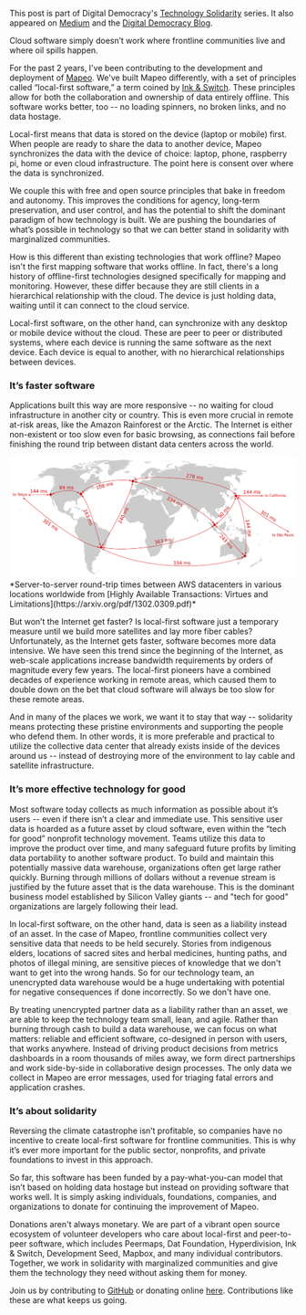 This post is part of Digital Democracy's [Technology
Solidarity](https://www.digital-democracy.org/blog/10-lessons/) series. It also
appeared on
[Medium](https://medium.com/technology-solidarity/local-first-software-for-frontline-communities-c643a34831f4)
and the [Digital Democracy
Blog](https://www.digital-democracy.org/blog/localfirst/).

Cloud software simply doesn’t work where frontline communities live and where
oil spills happen. 

For the past 2 years, I've been contributing to the development and deployment
of [Mapeo](https://mapeo.world). We've built Mapeo differently, with a set of
principles called “local-first software,” a term coined by [Ink
& Switch](https://www.inkandswitch.com/local-first.html). These principles
allow for both the collaboration and ownership of data entirely offline. This
software works better, too -- no loading spinners, no broken links, and no data
hostage. 

Local-first means that data is stored on the device (laptop or mobile) first.
When people are ready to share the data to another device, Mapeo synchronizes
the data with the device of choice: laptop, phone, raspberry pi, home or even
cloud infrastructure. The point here is consent over where the data is
synchronized. 

We couple this with free and open source principles that bake in freedom and
autonomy. This improves the conditions for agency, long-term preservation, and
user control, and has the potential to shift the dominant paradigm of how
technology is built. We are pushing the boundaries of what’s possible in
technology so that we can better stand in solidarity with marginalized
communities.

How is this different than existing technologies that work offline?  Mapeo
isn't the first mapping software that works offline. In fact, there's a long
history of offline-first technologies designed specifically for mapping and
monitoring. However, these differ because they are still clients in
a hierarchical relationship with the cloud. The device is just holding data,
waiting until it can connect to the cloud service.

Local-first software, on the other hand, can synchronize with any desktop or
mobile device without the cloud. These are peer to peer or distributed systems,
where each device is running the same software as the next device. Each device
is equal to another, with no hierarchical relationships between devices. 

### It’s faster software 

Applications built this way are more responsive -- no
waiting for cloud infrastructure in another city or country. This is even more
crucial in remote at-risk areas, like the Amazon Rainforest or the Arctic. The
Internet is either non-existent or too slow even for basic browsing, as
connections fail before finishing the round trip between distant data centers
across the world.


<div class="full-width">
  <img src="/images/world-ping-times.png" />
</div>
*Server-to-server round-trip times between AWS datacenters in various locations
worldwide from [Highly Available Transactions: Virtues and Limitations](https://arxiv.org/pdf/1302.0309.pdf)*

But won’t the Internet get faster? Is local-first software just a temporary
measure until we build more satellites and lay more fiber cables?
Unfortunately, as the Internet gets faster, software becomes more data
intensive. We have seen this trend since the beginning of the Internet, as
web-scale applications increase bandwidth requirements by orders of magnitude
every few years. The local-first pioneers have a combined decades of experience
working in remote areas, which caused them to double down on the bet that cloud
software will always be too slow for these remote areas.

And in many of the places we work, we want it to stay that way -- solidarity means protecting these pristine environments and supporting the people who defend them. In other words, it is more preferable and practical to utilize the collective data center that already exists inside of the devices around us -- instead of destroying more of the environment to lay cable and satellite infrastructure. 

### It’s more effective technology for good

Most software today collects as much information as possible about it’s users
-- even if there isn’t a clear and immediate use. This sensitive user data is
hoarded as a future asset by cloud software, even within the “tech for good”
nonprofit technology movement. Teams utilize this data to improve the product
over time, and many safeguard future profits by limiting data portability to
another software product. To build and maintain this potentially massive data
warehouse, organizations often get large rather quickly. Burning through
millions of dollars without a revenue stream is justified by the future asset
that is the data warehouse. This is the dominant business model established by
Silicon Valley giants -- and "tech for good" organizations are largely
following their lead. 

In local-first software, on the other hand, data is seen as a liability instead
of an asset. In the case of Mapeo, frontline communities collect very sensitive
data that needs to be held securely. Stories from indigenous elders, locations
of sacred sites and herbal medicines, hunting paths, and photos of illegal
mining, are sensitive pieces of knowledge that we don't want to get into the
wrong hands. So for our technology team, an unencrypted data warehouse would be
a huge undertaking with potential for negative consequences if done
incorrectly. So we don't have one. 

By treating unencrypted partner data as a liability rather than an asset, we
are able to keep the technology team small, lean, and agile. Rather than
burning through cash to build a data warehouse, we can focus on what matters:
reliable and efficient software, co-designed in person with users, that works
anywhere. Instead of driving product decisions from metrics dashboards in
a room thousands of miles away, we form direct partnerships and work
side-by-side in collaborative design processes. The only data we collect in
Mapeo are error messages, used for triaging fatal errors and application
crashes.

### It’s about solidarity

Reversing the climate catastrophe isn’t profitable, so companies have no
incentive to create local-first software for frontline communities. This is why
it’s ever more important for the public sector, nonprofits, and private
foundations to invest in this approach. 

So far, this software has been funded by a pay-what-you-can model that isn’t
based on holding data hostage but instead on providing software that works
well. It is simply asking individuals, foundations, companies, and
organizations to donate for continuing the improvement of Mapeo. 

Donations aren't always monetary. We are part of a vibrant open source
ecosystem of volunteer developers who care about local-first and peer-to-peer
software, which includes Peermaps, Dat Foundation, Hyperdivision, Ink & Switch,
Development Seed, Mapbox, and many individual contributors. Together, we work
in solidarity with marginalized communities and give them the technology they
need without asking them for money. 

Join us by contributing to [GitHub](https://github.com/digidem/mapeo-mobile) or
donating online [here](https://digital-democracy.org/donate). Contributions
like these are what keeps us going.

